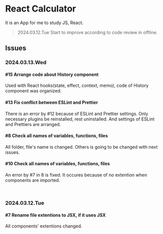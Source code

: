 # React Calculator

It is an App for me to study JS, React.

> 2024.03.12.Tue
> Start to improve according to code review in offline.

## Issues

### 2024.03.13.Wed

#### #15 Arrange code about History component

Used with React hooks(state, effect, context, memo),
code of History component was organized.

#### #13 Fix conflict between ESLint and Prettier

There is an error by #12 because of ESLint and Prettier settings.
Only necessary plugins be reinstalled, rest uninstalled.
And settings of ESLint and Prettiers are arranged.

#### #8 Check all names of variables, functions, files

All folder, file's name is changed.
Others is going to be changed with next issues.

#### #10 Check all names of variables, functions, files

An error by #7 in 8 is fixed.
It occures because of no extention when components are imported.

<br>

### 2024.03.12.Tue

#### #7 Rename file extentions to JSX, if it uses JSX

All components' extentions changed.
